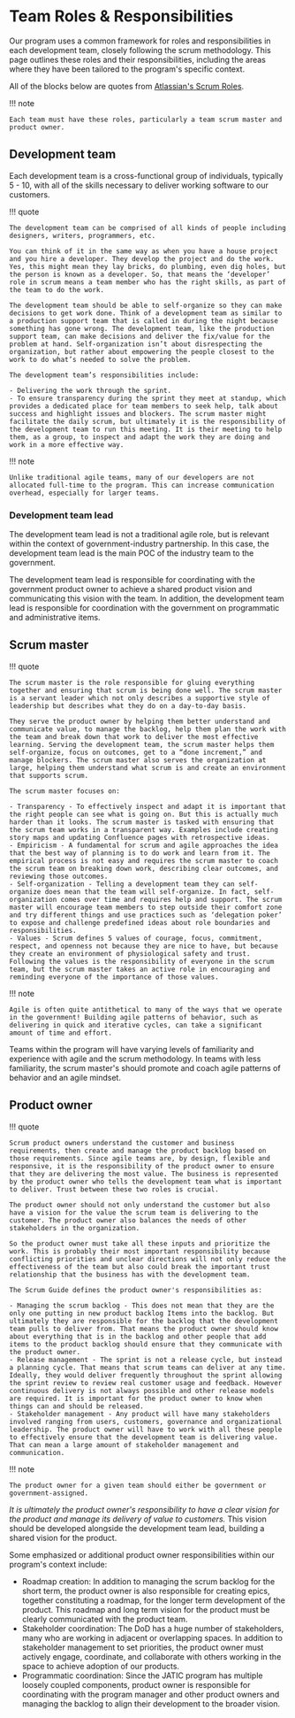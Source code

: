 # Team Roles & Responsibilities

Our program uses a common framework for roles and responsibilities in each development team, closely following the scrum methodology. This page outlines these roles and their responsibilities, including the areas where they have been tailored to the program's specific context. 

All of the blocks below are quotes from [Atlassian's Scrum Roles](https://www.atlassian.com/agile/scrum/roles).

!!! note

    Each team must have these roles, particularly a team scrum master and product owner.

## Development team

Each development team is a cross-functional group of individuals, typically 5 - 10, with all of the skills necessary to deliver working software to our customers. 

!!! quote

    The development team can be comprised of all kinds of people including designers, writers, programmers, etc.  
    
    You can think of it in the same way as when you have a house project and you hire a developer. They develop the project and do the work. Yes, this might mean they lay bricks, do plumbing, even dig holes, but the person is known as a developer. So, that means the ‘developer’ role in scrum means a team member who has the right skills, as part of the team to do the work.

    The development team should be able to self-organize so they can make decisions to get work done. Think of a development team as similar to a production support team that is called in during the night because something has gone wrong. The development team, like the production support team, can make decisions and deliver the fix/value for the problem at hand. Self-organization isn’t about disrespecting the organization, but rather about empowering the people closest to the work to do what’s needed to solve the problem.   

    The development team’s responsibilities include:
    
    - Delivering the work through the sprint.
    - To ensure transparency during the sprint they meet at standup, which provides a dedicated place for team members to seek help, talk about success and highlight issues and blockers. The scrum master might facilitate the daily scrum, but ultimately it is the responsibility of the development team to run this meeting. It is their meeting to help them, as a group, to inspect and adapt the work they are doing and work in a more effective way.

!!! note

    Unlike traditional agile teams, many of our developers are not allocated full-time to the program. This can increase communication overhead, especially for larger teams.

### Development team lead

The development team lead is not a traditional agile role, but is relevant within the context of government-industry partnership. In this case, the development team lead is the main POC of the industry team to the government.

The development team lead is responsible for coordinating with the government product owner to achieve a shared product vision and communicating this vision with the team. In addition, the development team lead is responsible for coordination with the government on programmatic and administrative items.

## Scrum master

!!! quote

    The scrum master is the role responsible for gluing everything together and ensuring that scrum is being done well. The scrum master is a servant leader which not only describes a supportive style of leadership but describes what they do on a day-to-day basis. 

    They serve the product owner by helping them better understand and communicate value, to manage the backlog, help them plan the work with the team and break down that work to deliver the most effective learning. Serving the development team, the scrum master helps them self-organize, focus on outcomes, get to a “done increment,” and manage blockers. The scrum master also serves the organization at large, helping them understand what scrum is and create an environment that supports scrum.

    The scrum master focuses on:

    - Transparency - To effectively inspect and adapt it is important that the right people can see what is going on. But this is actually much harder than it looks. The scrum master is tasked with ensuring that the scrum team works in a transparent way. Examples include creating story maps and updating Confluence pages with retrospective ideas.
    - Empiricism - A fundamental for scrum and agile approaches the idea that the best way of planning is to do work and learn from it. The empirical process is not easy and requires the scrum master to coach the scrum team on breaking down work, describing clear outcomes, and reviewing those outcomes.
    - Self-organization - Telling a development team they can self-organize does mean that the team will self-organize. In fact, self-organization comes over time and requires help and support. The scrum master will encourage team members to step outside their comfort zone and try different things and use practices such as ‘delegation poker’ to expose and challenge predefined ideas about role boundaries and responsibilities.
    - Values - Scrum defines 5 values of courage, focus, commitment, respect, and openness not because they are nice to have, but because they create an environment of physiological safety and trust. Following the values is the responsibility of everyone in the scrum team, but the scrum master takes an active role in encouraging and reminding everyone of the importance of those values.

!!! note

    Agile is often quite antithetical to many of the ways that we operate in the government! Building agile patterns of behavior, such as delivering in quick and iterative cycles, can take a significant amount of time and effort.

Teams within the program will have varying levels of familiarity and experience with agile and the scrum methodology. In teams with less familiarity, the scrum master's should promote and coach agile patterns of behavior and an agile mindset. 

## Product owner

!!! quote

    Scrum product owners understand the customer and business requirements, then create and manage the product backlog based on those requirements. Since agile teams are, by design, flexible and responsive, it is the responsibility of the product owner to ensure that they are delivering the most value. The business is represented by the product owner who tells the development team what is important to deliver. Trust between these two roles is crucial.

    The product owner should not only understand the customer but also have a vision for the value the scrum team is delivering to the customer. The product owner also balances the needs of other stakeholders in the organization.  
    
    So the product owner must take all these inputs and prioritize the work. This is probably their most important responsibility because conflicting priorities and unclear directions will not only reduce the effectiveness of the team but also could break the important trust relationship that the business has with the development team.
    
    The Scrum Guide defines the product owner's responsibilities as:

    - Managing the scrum backlog - This does not mean that they are the only one putting in new product backlog Items into the backlog. But ultimately they are responsible for the backlog that the development team pulls to deliver from. That means the product owner should know about everything that is in the backlog and other people that add items to the product backlog should ensure that they communicate with the product owner. 
    - Release management - The sprint is not a release cycle, but instead a planning cycle. That means that scrum teams can deliver at any time. Ideally, they would deliver frequently throughout the sprint allowing the sprint review to review real customer usage and feedback. However continuous delivery is not always possible and other release models are required. It is important for the product owner to know when things can and should be released.
    - Stakeholder management - Any product will have many stakeholders involved ranging from users, customers, governance and organizational leadership. The product owner will have to work with all these people to effectively ensure that the development team is delivering value. That can mean a large amount of stakeholder management and communication.

!!! note

    The product owner for a given team should either be government or government-assigned. 

*It is ultimately the product owner's responsibility to have a clear vision for the product and manage its delivery of value to customers.* This vision should be developed alongside the development team lead, building a shared vision for the product.

Some emphasized or additional product owner responsibilities within our program's context include:

- Roadmap creation: In addition to managing the scrum backlog for the short term, the product owner is also responsible for creating epics, together constituting a roadmap, for the longer term development of the product. This roadmap and long term vision for the product must be clearly communicated with the product team. 
- Stakeholder coordination: The DoD has a huge number of stakeholders, many who are working in adjacent or overlapping spaces. In addition to stakeholder management to set priorities, the product owner must actively engage, coordinate, and collaborate with others working in the space to achieve adoption of our products.
- Programmatic coordination: Since the JATIC program has multiple loosely coupled components, product owner is responsible for coordinating with the program manager and other product owners and managing the backlog to align their development to the broader vision. 
